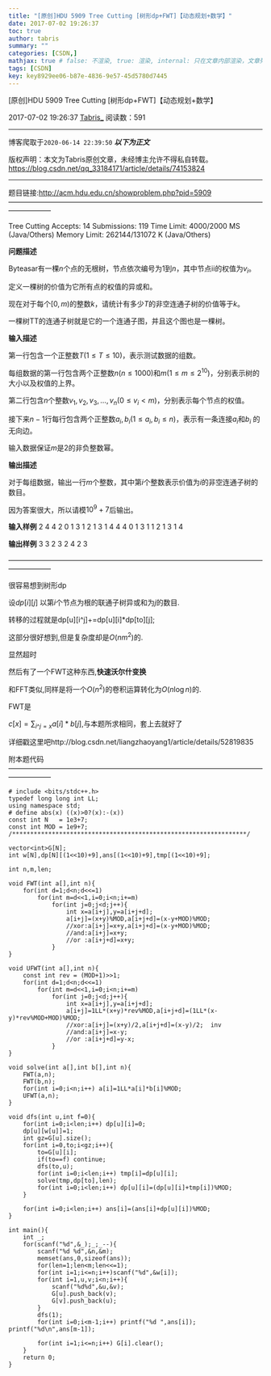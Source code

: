 ```yaml
---
title: "[原创]HDU 5909 Tree Cutting [树形dp+FWT]【动态规划+数学】"
date: 2017-07-02 19:26:37
toc: true
author: tabris
summary: ""
categories: [CSDN,]
mathjax: true # false: 不渲染, true: 渲染, internal: 只在文章内部渲染，文章列表中不渲染
tags: [CSDN]
key: key8929ee06-b87e-4836-9e57-45d5780d7445
---
```


[原创]HDU 5909 Tree Cutting [树形dp+FWT]【动态规划+数学】

2017-07-02 19:26:37  [Tabris_](https://me.csdn.net/qq_33184171) 阅读数：591

---

博客爬取于`2020-06-14 22:39:50`
***以下为正文***

版权声明：本文为Tabris原创文章，未经博主允许不得私自转载。
https://blog.csdn.net/qq_33184171/article/details/74153824

<!-- more -->

---

题目链接:http://acm.hdu.edu.cn/showproblem.php?pid=5909
——————————————————————————————————————————

Tree Cutting  Accepts: 14   Submissions: 119
 Time Limit: 4000/2000 MS (Java/Others)   Memory Limit: 262144/131072 K (Java/Others)

**问题描述**

Byteasar有一棵$n$个点的无根树，节点依次编号为$1$到$n$，其中节点ii的权值为$v_i$。

定义一棵树的价值为它所有点的权值的异或和。

现在对于每个$[0,m)$的整数$k$，请统计有多少$T$的非空连通子树的价值等于$k$。

一棵树TT的连通子树就是它的一个连通子图，并且这个图也是一棵树。

**输入描述**

第一行包含一个正整数$T(1\leq T\leq10)$，表示测试数据的组数。

每组数据的第一行包含两个正整数$n(n\leq 1000)$和$m(1\leq m\leq 2^{10})$，分别表示树的大小以及权值的上界。

第二行包含$n$个整数$v_1,v_2,v_3,...,v_n(0\leq v_i < m)$，分别表示每个节点的权值。

接下来$n-1$行每行包含两个正整数$a_i,b_i(1\leq a_i,b_i\leq n)$，表示有一条连接$a_i$和$b_i$
   的无向边。

输入数据保证$m$是$2$的非负整数幂。

**输出描述**

对于每组数据，输出一行$m$个整数，其中第$i$个整数表示价值为$i$的非空连通子树的数目。

因为答案很大，所以请模$10^9+7$后输出。

**输入样例**
2
4 4
2 0 1 3
1 2
1 3
1 4
4 4
0 1 3 1
1 2
1 3
1 4

**输出样例**
3 3 2 3
2 4 2 3

——————————————————————————————————————————

很容易想到树形dp

设$dp[i][j]$   以第$i$个节点为根的联通子树异或和为$j$的数目.

转移的过程就是dp[u][i^j]+=dp[u][i]*dp[to][j];

这部分很好想到,但是复杂度却是$O(nm^2)$的.

显然超时

然后有了一个FWT这种东西,**快速沃尔什变换**

和FFT类似,同样是将一个$O(n^2)$的卷积运算转化为$O(n\log n)$的.

FWT是

$c[x] = \displaystyle\sum_{i  \^ j=x} a[i]*b[j]$,与本题所求相同，套上去就好了

详细戳这里吧http://blog.csdn.net/liangzhaoyang1/article/details/52819835


附本题代码
——————————————————————————————————————————
```
# include <bits/stdc++.h>
typedef long long int LL;
using namespace std;
# define abs(x) ((x)>0?(x):-(x))
const int N   = 1e3+7;
const int MOD = 1e9+7;
/*****************************************************************/

vector<int>G[N];
int w[N],dp[N][(1<<10)+9],ans[(1<<10)+9],tmp[(1<<10)+9];

int n,m,len;

void FWT(int a[],int n){
    for(int d=1;d<n;d<<=1)
        for(int m=d<<1,i=0;i<n;i+=m)
            for(int j=0;j<d;j++){
                int x=a[i+j],y=a[i+j+d];
                a[i+j]=(x+y)%MOD,a[i+j+d]=(x-y+MOD)%MOD;
                //xor:a[i+j]=x+y,a[i+j+d]=(x-y+MOD)%MOD;
                //and:a[i+j]=x+y;
                //or :a[i+j+d]=x+y;
            }
}

void UFWT(int a[],int n){
    const int rev = (MOD+1)>>1;
    for(int d=1;d<n;d<<=1)
        for(int m=d<<1,i=0;i<n;i+=m)
            for(int j=0;j<d;j++){
                int x=a[i+j],y=a[i+j+d];
                a[i+j]=1LL*(x+y)*rev%MOD,a[i+j+d]=(1LL*(x-y)*rev%MOD+MOD)%MOD;
                //xor:a[i+j]=(x+y)/2,a[i+j+d]=(x-y)/2;  inv
                //and:a[i+j]=x-y;
                //or :a[i+j+d]=y-x;
            }
}

void solve(int a[],int b[],int n){
    FWT(a,n);
    FWT(b,n);
    for(int i=0;i<n;i++) a[i]=1LL*a[i]*b[i]%MOD;
    UFWT(a,n);
}

void dfs(int u,int f=0){
    for(int i=0;i<len;i++) dp[u][i]=0;
    dp[u][w[u]]=1;
    int gz=G[u].size();
    for(int i=0,to;i<gz;i++){
        to=G[u][i];
        if(to==f) continue;
        dfs(to,u);
        for(int i=0;i<len;i++) tmp[i]=dp[u][i];
        solve(tmp,dp[to],len);
        for(int i=0;i<len;i++) dp[u][i]=(dp[u][i]+tmp[i])%MOD;
    }

    for(int i=0;i<len;i++) ans[i]=(ans[i]+dp[u][i])%MOD;
}

int main(){
    int _;
    for(scanf("%d",&_);_;_--){
        scanf("%d %d",&n,&m);
        memset(ans,0,sizeof(ans));
        for(len=1;len<m;len<<=1);
        for(int i=1;i<=n;i++)scanf("%d",&w[i]);
        for(int i=1,u,v;i<n;i++){
            scanf("%d%d",&u,&v);
            G[u].push_back(v);
            G[v].push_back(u);
        }
        dfs(1);
        for(int i=0;i<m-1;i++) printf("%d ",ans[i]); printf("%d\n",ans[m-1]);

        for(int i=1;i<=n;i++) G[i].clear();
    }
    return 0;
}

```
